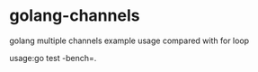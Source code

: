# golang-channels
golang multiple channels example usage compared with for loop

usage:go test -bench=.
